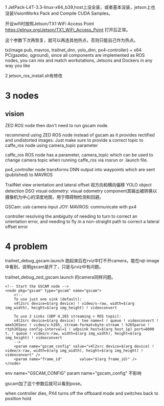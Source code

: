 1 JetPack-L4T-3.3-linux-x64_b39,host上没全装，或者基本没装，jetson上也没装VisionWorks Pack and Compile CUDA Samples。

开设wifi时按照Jetson/TX1 WiFi Access Point https://elinux.org/Jetson/TX1_WiFi_Access_Point 打开后正常。

这个参数下次再恢复，就可以再连其他热点，否则只能自己作为热点。

tx(image pub, mavros, trailnet_dnn, yolo_dnn, px4-controller) + x64 PC(gazebo, qground), since all components are implemented as ROS nodes, you can mix and match workstations, Jetsons and Dockers in any way you like

2 jetson_ros_install.sh有修改

# 3 nodes

## vision

ZED ROS node then don't need to run gscam node.

recommend using ZED ROS node instead of gscam as it provides rectified and undistorted images. Just make sure to provide a correct topic to caffe_ros node using camera_topic parameter

caffe_ros ROS node has a parameter, camera_topic which can be used to change camera topic when running caffe_ros via rosrun or .launch file.

px4_controller node transforms DNN output into waypoints which are sent (published) to MAVROS

TrailNet view orientation and lateral offset 视方向和横向偏移
YOLO object detection 
DSO visual odometry: visual odometry component其输出被转换以摄像机为中心的深度地图，用于障碍物检测和回避。

GSCam: usb camera input
JOY:
MAVROS: communicate with px4

controller
resolving the ambiguity of needing to turn to correct an orientation error, and needing to fly in a non-straight path to correct a lateral offset error

# 4 problem

trailnet_debug_gscam.launch 跑起来后在rviz中打不开camera，能在rqt-image中看到，说明gscam是开了，只是与rviz中有问题。

trailnet_debug_zed_gscam.launch 的camera同样问题。

    <!-- Start the GSCAM node -->
    <node pkg="gscam" type="gscam" name="gscam">
        <!-- 
        To use just one sink (default):
        v4l2src device=$(arg device) ! video/x-raw, width=$(arg img_width), height=$(arg img_height) ! videoconvert

        To use 2 sinks (UDP H.265 streaming + ROS topic):
        v4l2src device=$(arg device) ! tee name=t ! queue ! videoconvert ! omxh265enc ! video/x-h265, stream-format=byte-stream ! h265parse ! rtph265pay config-interval=1 ! udpsink host=$(arg host_ip) port=6000 t. ! queue ! video/x-raw, width=$(arg img_width), height=$(arg img_height) ! videoconvert 
        -->
        <param name="gscam_config" value="v4l2src device=$(arg device) ! video/x-raw, width=$(arg img_width), height=$(arg img_height) ! videoconvert" />
        <param name="frame_id"        value="$(arg frame_id)" /> 
    </node>

env name="GSCAM_CONFIG" param name="gscam_config" 不影响
<param name="frame_id"        value="$(arg frame_id)" />  gscam加了这个参数后就可以看到pose。


when controller dies, PX4 turns off the offboard mode and switches back to position hold
